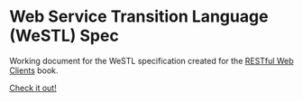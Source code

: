 # Web Service Transition Language (WeSTL) Spec

Working document for the WeSTL specification created for the [RESTful Web Clients](http://g.mamund.com/rwcbook) book.

[Check it out!](http://rwcbook.github.io/wstl-spec/)
